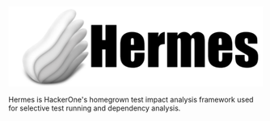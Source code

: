 ![image](assets/logo.png)

Hermes is HackerOne's homegrown test impact analysis framework used for selective test running and dependency analysis.


